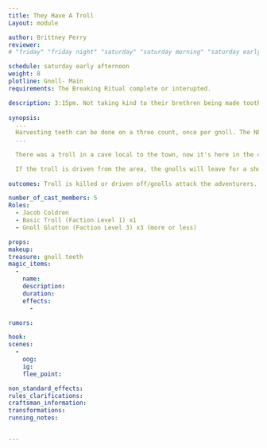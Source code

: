 ```yaml
---
title: They Have A Troll
Layout: module

author: Brittney Perry
reviewer: 
# "friday" "friday night" "saturday" "saturday morning" "saturday early afternoon" "saturday early evening" "saturday night" "reaction" "tavern setup" "townsfolk" "randoms"

schedule: saturday early afternoon
weight: 8 
plotline: Gnoll- Main 
requirements: The Breaking Ritual complete or interupted.

description: 3:15pm. Not taking kind to their brethren being made toothless, the gnolls bring in a heavy hitter. GMG is nowhere to be found.
 
synopsis:
  ...
  Harvesting teeth can be done on a three count, once per gnoll. The NPC will give one tooth per spawn. If the NPC doesn't have any teeth to give out, they can say 'Failed, Broken.'
  ...    
  
  There was a troll in a cave local to the town, now it's here in the city. Driven before the gnolls like an angry bull, the troll is bent on attacking anything in front of it.  In the wake of it's carnage, the gnolls are attacking the otherwise engaged adventurers. Limbs are being ripped and flesh is being eaten. The troll can be driven from the area and made to retreat or killed. 

  If the troll is driven from the area, the gnolls will leave for a short time.  
   
outcomes: Troll is killed or driven off/gnolls attack the adventurers. When the troll is killed or driven off, the gnolls retreat 

number_of_cast_members: 5
Roles: 
  - Jacob Coldren
  - Basic Troll (Faction Level 1) x1
  - Gnoll Glutton (Faction Level 3) x3 (more or less)

props: 
makeup: 
treasure: gnoll teeth
magic_items:
  - 
    name: 
    description:  
    duration: 
    effects: 
      - 

rumors: 

hook: 
scenes: 
  - 
    oog: 
    ig: 
    flee_point: 

non_standard_effects: 
rules_clarifications: 
craftsman_information: 
transformations: 
running_notes: 


---
```

